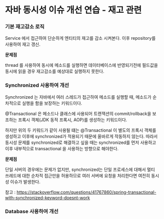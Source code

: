 # 자바 동시성 이슈 개선 연습 - 재고 관련

### 기본 재고감소 로직
Service 에서 접근하여 단순하게 엔티티의 재고를 감소 시켜본다. 이후 repository를 사용하여 재고 갱신.

**문제점**

thread 를 사용하여 동시에 메소드를 실행하면 데이터베이스에 반영되기전에 필드값을 동시에 읽을 경우 재고감소를 예상대로 실행하지 못한다.
### Synchronized 사용하여 개선
Synchronized 는 자바에서 여러 스레드가 접근하여 메소드를 실행할 때, 메소드가 순차적으로 실행을 함을 보장하는 키워드이다.

@Transactional 은 메소드나 클래스에 사용되어 트랜잭션의 commit/rollback을 보조하는 프록시 객체(JDK 동적 프록시, AOP)를 생성하는 키워드이다.

하지만 위의 두 키워드가 같이 사용될 떄는 @Transactional 이 별도의 프록시 객체를 생성하고 이후에 synchronized가 적용되기 때문에 올바르게 작동하지 않는다.
따라서 동시성 문제를 synchronized로 해결하고 싶을 때는 synchronized를 먼저 사용하고 이후 내부적으로 transactional 을 사용하는 방향으로 해야한다.

**문제점**

단일 서버의 경우에는 문제가 없지만, synchronized는 단일 프로세스에 대해서 멀티 쓰레드에 대한 순차적 접근만을 허용하므로 여러 서버에 요청을 처리한다면 여전히 동시성 이슈가 발생한다.

참고 : https://stackoverflow.com/questions/41767860/spring-transactional-with-synchronized-keyword-doesnt-work
### Database 사용하여 개선

